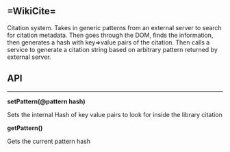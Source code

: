 =WikiCite=
--------

Citation system. Takes in generic patterns from an external server to search for citation metadata. Then goes through the DOM, finds the information, then generates a hash with key=>value pairs of the citation. Then calls a service to generate a citation string based on arbitrary pattern returned by external server.

API
-----
-----

**setPattern(@pattern hash)**

Sets the internal Hash of key value pairs to look for inside the library citation

**getPattern()**

Gets the current pattern hash

